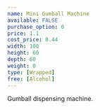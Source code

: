 ```yaml
---
name: Mini Gumball Machine
available: FALSE
purchase_option: 0
price: 1.1
cost_price: 0.44
width: 100
height: 60
depth: 60
weight: 0
type: [Wrapped]
free: [Alcohol]
---
```

Gumball dispensing machine.
